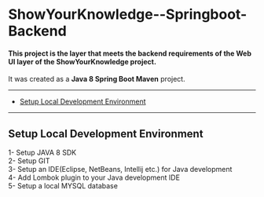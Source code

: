 # ShowYourKnowledge--Springboot-Backend

#### This project is the layer that meets the backend requirements of the Web UI layer of the ShowYourKnowledge project.

It was created as a **Java 8 Spring Boot Maven** project.

---
- [Setup Local Development Environment](#setup-local-development-environment)
---

## Setup Local Development Environment
1- Setup JAVA 8 SDK <br>
2- Setup GIT <br>
3- Setup an IDE(Eclipse, NetBeans, Intellij etc.) for Java development <br>
4- Add Lombok plugin to your Java development IDE <br>
5- Setup a local MYSQL database <br>